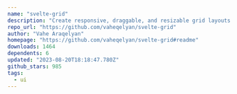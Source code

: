 ```yaml
---
name: "svelte-grid"
description: "Create responsive, draggable, and resizable grid layouts in Svelte."
repo_url: "https://github.com/vaheqelyan/svelte-grid"
author: "Vahe Araqelyan"
homepage: "https://github.com/vaheqelyan/svelte-grid#readme"
downloads: 1464
dependents: 6
updated: "2023-08-20T18:18:47.780Z"
github_stars: 985
tags: 
  - ui
---
```

